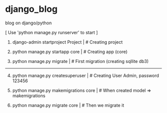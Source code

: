 # django_blog
blog on django/python

[ Use 'python manage.py runserver' to start ]

1) django-admin startproject Project | # Creating project

2) python manage.py startapp core | # Creating app (core)

3) python manage.py migrate | # First migration (creating sqllite db3)

----------------------------------------------------------------------------

4) python manage.py createsuperuser | # Creating User Admin, password 123456

5) python manage.py makemigrations core | # When created model => makemigrations

6) python manage.py migrate core | # Then we migrate it
